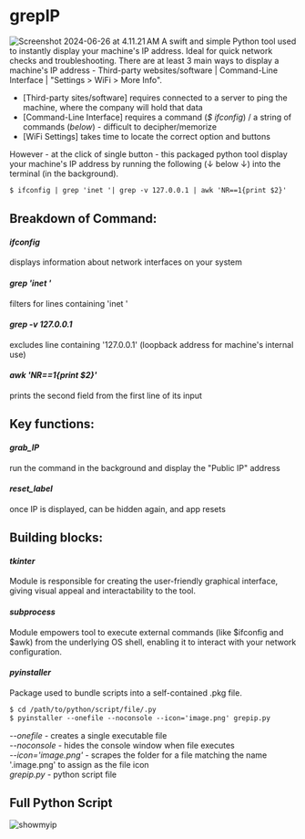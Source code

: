 # grepIP
![Screenshot 2024-06-26 at 4.11.21 AM](https://github.com/hoonc95/Data_Analytics_Portfolio/assets/168390796/1d077ee3-1eb6-439c-8a12-9eedb585b582")
A swift and simple Python tool used to instantly display your machine's IP address. Ideal for quick network checks and troubleshooting.
There are at least 3 main ways to display a machine's IP address - Third-party websites/software | Command-Line Interface | "Settings > WiFi > More Info".  
- [Third-party sites/software] requires connected to a server to ping the machine, where the company will hold that data  
- [Command-Line Interface] requires a command (_$ ifconfig_) / a string of commands (_below_) - difficult to decipher/memorize
- [WiFi Settings] takes time to locate the correct option and buttons  
  
However - at the click of single button - this packaged python tool display your machine's IP address by running the following (↓ below ↓) into the terminal (in the background).
```diff
$ ifconfig | grep 'inet '| grep -v 127.0.0.1 | awk 'NR==1{print $2}'
```
## Breakdown of Command:
#### _ifconfig_  
displays information about network interfaces on your system  
#### _grep 'inet '_  
filters for lines containing 'inet '  
#### _grep -v 127.0.0.1_  
excludes line containing '127.0.0.1' (loopback address for machine's internal use)  
#### _awk 'NR==1{print $2}'_  
prints the second field from the first line of its input

## Key functions:
#### _grab_IP_  
run the command in the background and display the "Public IP" address  
#### _reset_label_
once IP is displayed, can be hidden again, and app resets

## Building blocks:
#### _tkinter_
Module is responsible for creating the user-friendly graphical interface, giving visual appeal and interactability to the tool.  
#### _subprocess_
Module empowers tool to execute external commands (like $ifconfig and $awk) from the underlying OS shell, enabling it to interact with your network configuration.  
#### _pyinstaller_
Package used to bundle scripts into a self-contained .pkg file.  
```diff
$ cd /path/to/python/script/file/.py
$ pyinstaller --onefile --noconsole --icon='image.png' grepip.py
```
_--onefile_ - creates a single executable file   
_--noconsole_ - hides the console window when file executes   
_--icon='image.png'_ - scrapes the folder for a file matching the name '.image.png' to assign as the file icon  
_grepip.py_ - python script file  
## Full Python Script
![showmyip](https://github.com/hoonc95/Data_Analytics_Portfolio/assets/168390796/57cfae58-3d4f-40db-8c21-58476592ca02)

